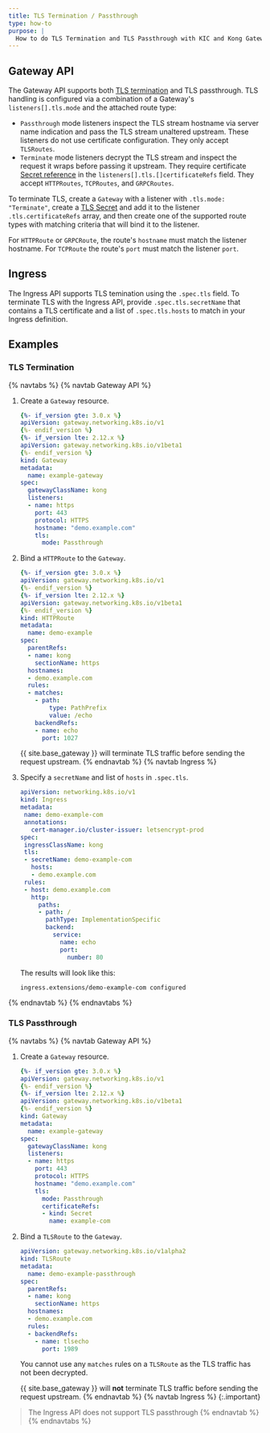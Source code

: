 ```yaml
---
title: TLS Termination / Passthrough
type: how-to
purpose: |
  How to do TLS Termination and TLS Passthrough with KIC and Kong Gateway
---
```



## Gateway API

The Gateway API supports both [TLS termination](
https://gateway-api.sigs.k8s.io/guides/migrating-from-ingress/#tls-termination) and TLS passthrough. TLS handling is configured via a combination of a Gateway's `listeners[].tls.mode` and the attached route type:

- `Passthrough` mode listeners inspect the TLS stream hostname via server name indication and pass the TLS stream unaltered upstream. These listeners do not use certificate configuration. They only accept `TLSRoutes`.
- `Terminate` mode listeners decrypt the TLS stream and inspect the request it wraps before passing it upstream. They require certificate [Secret reference](https://gateway-api.sigs.k8s.io/reference/spec/#gateway.networking.k8s.io/v1.SecretObjectReference) in the `listeners[].tls.[]certificateRefs` field. They accept `HTTPRoutes`, `TCPRoutes`, and `GRPCRoutes`.

To terminate TLS, create a `Gateway` with a listener with `.tls.mode: "Terminate"`, create a [TLS Secret](https://kubernetes.io/docs/concepts/configuration/secret/#tls-secrets) and add it to the listener `.tls.certificateRefs` array, and then create one of the supported route types with matching criteria that will bind it to the listener.

For `HTTPRoute` or `GRPCRoute`, the route's `hostname` must match the listener hostname. For `TCPRoute` the route's `port` must match the listener `port`.

## Ingress

The Ingress API supports TLS temination using the `.spec.tls` field. To terminate TLS with the Ingress API, provide `.spec.tls.secretName` that contains a TLS certificate and a list of `.spec.tls.hosts` to match in your Ingress definition. 

## Examples


### TLS Termination

{% navtabs %}
{% navtab Gateway API %}
1. Create a `Gateway` resource.

    ```yaml
    {%- if_version gte: 3.0.x %}
    apiVersion: gateway.networking.k8s.io/v1
    {%- endif_version %}
    {%- if_version lte: 2.12.x %}
    apiVersion: gateway.networking.k8s.io/v1beta1
    {%- endif_version %}
    kind: Gateway
    metadata:
      name: example-gateway
    spec:
      gatewayClassName: kong 
      listeners:
      - name: https
        port: 443
        protocol: HTTPS
        hostname: "demo.example.com"
        tls:
          mode: Passthrough
    ```

2. Bind a `HTTPRoute` to the `Gateway`.

    ```yaml
    {%- if_version gte: 3.0.x %}
    apiVersion: gateway.networking.k8s.io/v1
    {%- endif_version %}
    {%- if_version lte: 2.12.x %}
    apiVersion: gateway.networking.k8s.io/v1beta1
    {%- endif_version %}
    kind: HTTPRoute
    metadata:
      name: demo-example 
    spec:
      parentRefs:
      - name: kong
        sectionName: https
      hostnames:
      - demo.example.com
      rules:
      - matches:
        - path:
            type: PathPrefix
            value: /echo
        backendRefs:
        - name: echo
          port: 1027
    ```

    {{ site.base_gateway }} will terminate TLS traffic before sending the request upstream.
{% endnavtab %}
{% navtab Ingress %}
1. Specify a `secretName` and list of `hosts` in `.spec.tls`.

    ```yaml
    apiVersion: networking.k8s.io/v1
    kind: Ingress
    metadata:
     name: demo-example-com
     annotations:
       cert-manager.io/cluster-issuer: letsencrypt-prod
    spec:
     ingressClassName: kong
     tls:
     - secretName: demo-example-com
       hosts:
       - demo.example.com
     rules:
     - host: demo.example.com
       http:
         paths:
         - path: /
           pathType: ImplementationSpecific
           backend:
             service:
               name: echo
               port:
                 number: 80
    ```
    
    The results will look like this:
    
    ```text
    ingress.extensions/demo-example-com configured
    ```
{% endnavtab %}
{% endnavtabs %}

### TLS Passthrough

{% navtabs %}
{% navtab Gateway API %}
1. Create a `Gateway` resource.

    ```yaml
    {%- if_version gte: 3.0.x %}
    apiVersion: gateway.networking.k8s.io/v1
    {%- endif_version %}
    {%- if_version lte: 2.12.x %}
    apiVersion: gateway.networking.k8s.io/v1beta1
    {%- endif_version %}
    kind: Gateway
    metadata:
      name: example-gateway
    spec:
      gatewayClassName: kong 
      listeners:
      - name: https
        port: 443
        protocol: HTTPS
        hostname: "demo.example.com"
        tls:
          mode: Passthrough
          certificateRefs:
          - kind: Secret
            name: example-com
    ```

2. Bind a `TLSRoute` to the `Gateway`.

    ```yaml
    apiVersion: gateway.networking.k8s.io/v1alpha2
    kind: TLSRoute
    metadata:
      name: demo-example-passthrough
    spec:
      parentRefs:
      - name: kong
        sectionName: https
      hostnames:
      - demo.example.com
      rules:
      - backendRefs:
        - name: tlsecho
          port: 1989
    ```

    You cannot use any `matches` rules on a `TLSRoute` as the TLS traffic has not been decrypted.

    {{ site.base_gateway }} will **not** terminate TLS traffic before sending the request upstream.
{% endnavtab %}
{% navtab Ingress %}
{:.important}
> The Ingress API does not support TLS passthrough
{% endnavtab %}
{% endnavtabs %}
